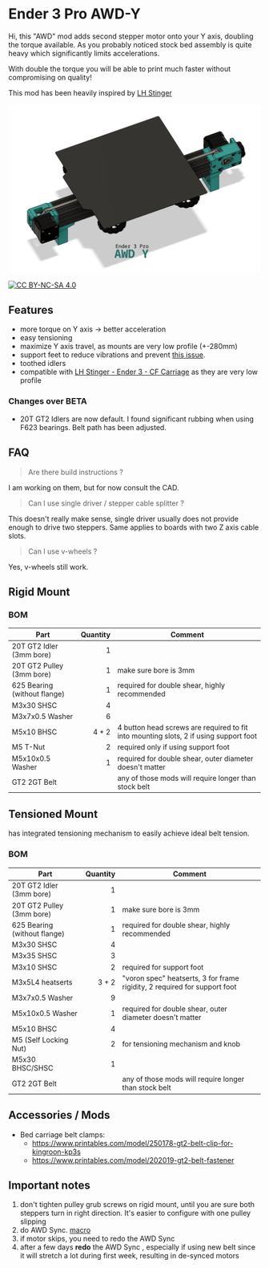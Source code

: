 
# Ender 3 Pro AWD-Y

Hi, this "AWD" mod adds second stepper motor onto your Y axis, doubling the torque available. As you probably noticed stock bed assembly is quite heavy which significantly limits accelerations. 

With double the torque you will be able to print much faster without compromising on quality!

This mod has been heavily inspired by [LH Stinger](https://github.com/lhndo/LH-Stinger/tree/main)

![Image of Y axis with two stepper motors](Images/cover.png)  

[![CC BY-NC-SA 4.0][cc-by-nc-sa-shield]][cc-by-nc-sa]

[cc-by-nc-sa]: http://creativecommons.org/licenses/by-nc-sa/4.0/
[cc-by-nc-sa-image]: https://licensebuttons.net/l/by-nc-sa/4.0/88x31.png
[cc-by-nc-sa-shield]: https://img.shields.io/badge/License-CC%20BY--NC--SA%204.0-lightgrey.svg

## Features
- more torque on Y axis -> better acceleration
- easy tensioning
- maximize Y axis travel, as mounts are very low profile (+-280mm)
- support feet to reduce vibrations and prevent [this issue](https://youtu.be/1tBwaWnOHKY?si=pGgoMI5P9Bu9fiOg&t=324).
- toothed idlers
- compatible with [LH Stinger - Ender 3 - CF Carriage](https://discord.com/channels/1167067314781429831/1209625504425054271) as they are very low profile

### Changes over BETA
- 20T GT2 Idlers are now default. I found significant rubbing when using F623 bearings. Belt path has been adjusted.

## FAQ

> Are there build instructions ? 

I am working on them, but for now consult the CAD.

> Can I use single driver / stepper cable splitter ?

This doesn't really make sense, single driver usually does not provide enough to drive two steppers. Same applies to boards with two Z axis cable slots.

> Can I use v-wheels ?

Yes, v-wheels still work. 

## Rigid Mount 


### BOM

| Part                         | Quantity | Comment                                                                               |
| ---------------------------- | -------: | ------------------------------------------------------------------------------------- |
| 20T GT2 Idler  (3mm bore)    |        1 |                                                                                       |
| 20T GT2 Pulley (3mm bore)    |        1 | make sure bore is 3mm                                                                 |
| 625 Bearing (without flange) |        1 | required for double shear, highly recommended                                         |
| M3x30 SHSC                   |        4 |                                                                                       |
| M3x7x0.5 Washer              |        6 |                                                                                       |
| M5x10 BHSC                   |    4 + 2 | 4 button head screws are required to fit into mounting slots, 2 if using support foot |
| M5 T-Nut                     |        2 | required only if using support foot                                                   |
| M5x10x0.5 Washer             |        1 | required for double shear, outer diameter doesn't matter                              |
| GT2 2GT Belt                 |          | any of those mods will require longer than stock belt                                 |

## Tensioned Mount

has integrated tensioning mechanism to easily achieve ideal belt tension.

### BOM
| Part                         | Quantity | Comment                                                                   |
| ---------------------------- | -------: | ------------------------------------------------------------------------- |
| 20T GT2 Idler  (3mm bore)    |        1 |                                                                           |
| 20T GT2 Pulley (3mm bore)    |        1 | make sure bore is 3mm                                                     |
| 625 Bearing (without flange) |        1 | required for double shear, highly recommended                             |
| M3x30 SHSC                   |        4 |                                                                           |
| M3x35 SHSC                   |        3 |                                                                           |
| M3x10 SHSC                   |        2 | required for support foot                                                 |
| M3x5L4 heatserts             |    3 + 2 | "voron spec" heatserts, 3 for frame rigidity, 2 required for support foot |
| M3x7x0.5 Washer              |        9 |                                                                           |
| M5x10x0.5 Washer             |        1 | required for double shear, outer diameter doesn't matter                  |
| M5x10 BHSC                   |        4 |                                                                           |
| M5 (Self Locking Nut)        |        2 | for tensioning mechanism and knob                                         |
| M5x30 BHSC/SHSC              |        1 |                                                                           |
| GT2 2GT Belt                 |          | any of those mods will require longer than stock belt                     |


## Accessories / Mods

- Bed carriage belt clamps: 
  - https://www.printables.com/model/250178-gt2-belt-clip-for-kingroon-kp3s
  - https://www.printables.com/model/202019-gt2-belt-fastener




## Important notes

1. don't tighten pulley grub screws on rigid mount, until you are sure both steppers turn in right direction. It's easier to configure with one pulley slipping
2. do AWD Sync. [macro](https://github.com/lhndo/LH-Stinger/blob/main/Config/Klipper_Config/mymacros.cfg#L773)
3. if motor skips, you need to redo the AWD Sync
4. after a few days **redo** the AWD Sync , especially if using new belt since it will stretch a lot during first week, resulting in de-synced motors

